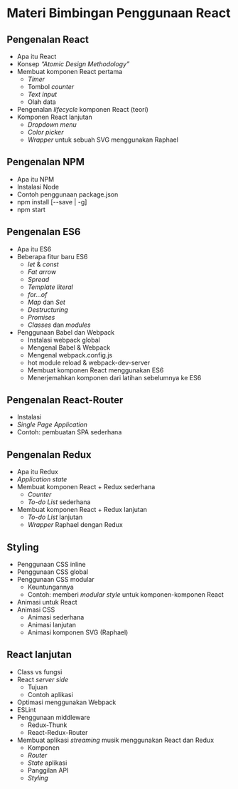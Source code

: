 # Materi Bimbingan Penggunaan React

## Pengenalan React
* Apa itu React
* Konsep _“Atomic Design Methodology”_
* Membuat komponen React pertama
	* _Timer_
	* Tombol _counter_
	* _Text input_
	* Olah data
* Pengenalan _lifecycle_ komponen React (teori)
* Komponen React lanjutan
	* _Dropdown menu_
	* _Color picker_
	* _Wrapper_ untuk sebuah SVG menggunakan Raphael

## Pengenalan NPM
* Apa itu NPM
* Instalasi Node
* Contoh penggunaan package.json
* npm install [--save | -g]
* npm start

## Pengenalan ES6
* Apa itu ES6
* Beberapa fitur baru ES6
	* _let_ & _const_
	* _Fat arrow_
	* _Spread_
	* _Template literal_
	* _for…of_
	* _Map_ dan _Set_
	* _Destructuring_
	* _Promises_
	* _Classes_ dan _modules_
* Penggunaan Babel dan Webpack
	* Instalasi webpack global
	* Mengenal Babel & Webpack
	* Mengenal webpack.config.js
	* hot module reload & webpack-dev-server
	* Membuat komponen React menggunakan ES6
	* Menerjemahkan komponen dari latihan sebelumnya ke ES6

## Pengenalan React-Router
* Instalasi
* _Single Page Application_
* Contoh: pembuatan SPA sederhana


## Pengenalan Redux
* Apa itu Redux
* _Application state_
* Membuat komponen React + Redux sederhana
	* _Counter_
	* _To-do List_ sederhana
* Membuat komponen React + Redux lanjutan
	* _To-do List_ lanjutan
	* _Wrapper_ Raphael dengan Redux

## Styling
* Penggunaan CSS inline
* Penggunaan CSS global
* Penggunaan CSS modular
	* Keuntungannya
	* Contoh: memberi _modular style_ untuk komponen-komponen React
* Animasi untuk React
* Animasi CSS
	* Animasi sederhana
	* Animasi lanjutan
	* Animasi komponen SVG (Raphael)

## React lanjutan
* Class vs fungsi
* React _server side_
	* Tujuan
	* Contoh aplikasi
* Optimasi menggunakan Webpack
* ESLint
* Penggunaan middleware
	* Redux-Thunk
	* React-Redux-Router
* Membuat aplikasi _streaming_ musik menggunakan React dan Redux
	* Komponen
	* _Router_
	* _State_ aplikasi
	* Panggilan API
	* _Styling_